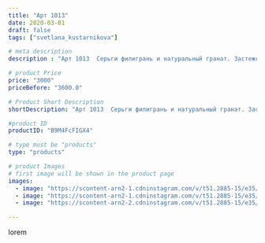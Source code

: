 ```yaml
---
title: "Арт 1013"
date: 2020-03-01
draft: false
tags: ["svetlana_kustarnikova"]

# meta description
description : "Арт 1013  Серьги филигрань и натуральный гранат. Застежка гвоздики"

# product Price
price: "3000"
priceBefore: "3600.0"

# Product Short Description
shortDescription: "Арт 1013  Серьги филигрань и натуральный гранат. Застежка гвоздики"

#product ID
productID: "B9M4FcFIGX4"

# type must be "products"
type: "products"

# product Images
# first image will be shown in the product page
images:
  - image: "https://scontent-arn2-1.cdninstagram.com/v/t51.2885-15/e35/88984224_555473611985221_8592765591146373427_n.jpg?se=7&tp=1&_nc_ht=scontent-arn2-1.cdninstagram.com&_nc_cat=101&_nc_ohc=km4tWEmSCrkAX9lWBzO&oh=d581a8289ac76228128f08833fd90aae&oe=60698D67&ig_cache_key=MjI1NTQyNDE2NzQwNzE5MjE3NA%3D%3D.2"
  - image: "https://scontent-arn2-1.cdninstagram.com/v/t51.2885-15/e35/88929969_100484128215995_8893974698738392493_n.jpg?se=7&tp=1&_nc_ht=scontent-arn2-1.cdninstagram.com&_nc_cat=111&_nc_ohc=Z0-EoD-LT6UAX93__Hn&oh=29306483d46c357fb24bb54b652b1ff4&oe=606CAD3A&ig_cache_key=MjI1NTQyNDE2NzM4MjA3OTA3Ng%3D%3D.2"
  - image: "https://scontent-arn2-2.cdninstagram.com/v/t51.2885-15/e35/88374764_3257444727616920_2188275173043593104_n.jpg?se=7&tp=1&_nc_ht=scontent-arn2-2.cdninstagram.com&_nc_cat=100&_nc_ohc=srHIo2hyC7sAX9kA4AE&oh=3051128a7cc76d92bed9353cc02b507f&oe=606C428B&ig_cache_key=MjI1NTQyNDE2NzM5MDQ0MDI1OA%3D%3D.2"

---
```

lorem
